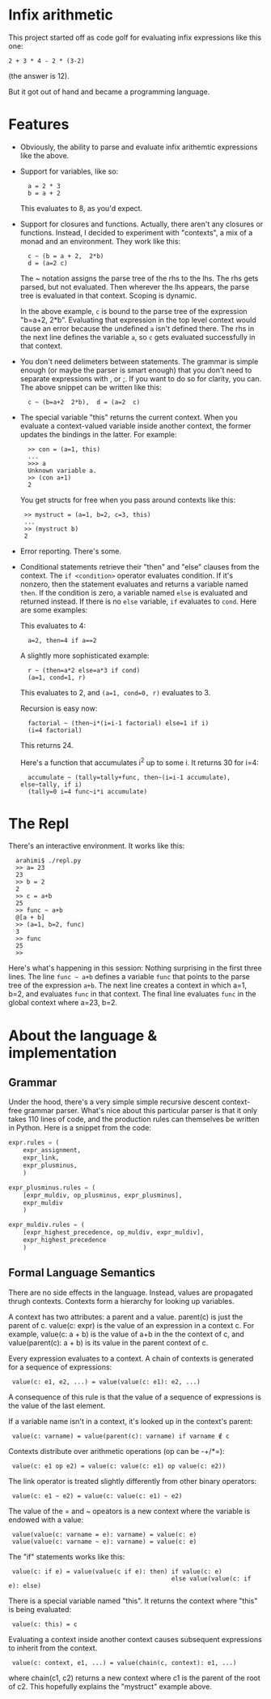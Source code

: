 # Infix arithmetic

This project started off as code golf for evaluating infix expressions like
this one:

  ```
  2 + 3 * 4 - 2 * (3-2)
  ```

(the answer is 12).

But it got out of hand and became a programming language.


# Features

* Obviously, the ability to parse and evaluate infix arithemtic expressions like the above.

* Support for variables, like so:
  ```
    a = 2 * 3
    b = a + 2
  ```

  This evaluates to 8, as you'd expect.

* Support for closures and functions. Actually, there aren't any closures or functions. Instead, I decided to experiment with "contexts", a mix of a monad and an environment. They work like this:

    ```
      c ~ (b = a + 2,  2*b)
      d = (a=2 c)
    ```

    The ~ notation assigns the parse tree of the rhs to the lhs. The rhs gets parsed, but not evaluated. Then wherever the lhs appears, the parse tree is evaluated in that context. Scoping is dynamic.

    In the above example, `c` is bound to the parse tree of the expression "b=a+2, 2*b". Evaluating that expression in the top level context would cause an error because the undefined `a` isn't defined there. The rhs in the next line defines the variable `a`, so `c` gets evaluated successfully in that context.

* You don't need delimeters between statements. The grammar is simple enough (or maybe the parser is smart enough) that you don't need to separate expressions with , or ;.  If you want to do so for clarity, you can. The above snippet can be written like this:

    ```
      c ~ (b=a+2  2*b),  d = (a=2  c)
    ```

* The special variable "this" returns the current context. When you evaluate a context-valued variable inside another context, the former updates the bindings in the latter. For example:

    ```
      >> con = (a=1, this)
      ...
      >>> a
      Unknown variable a.
      >> (con a+1)
      2
    ```

  You get structs for free when you pass around contexts like this:
  ```
   >> mystruct = (a=1, b=2, c=3, this)
   ...
   >> (mystruct b)
   2
  ```

* Error reporting. There's some.

* Conditional statements retrieve their "then" and "else" clauses from the context. The `if <condition>` operator
  evaluates condition.  If it's nonzero, then the statement evaluates and returns a variable 
  named `then`. If the condition is zero, a
  variable named `else` is evaluated and returned instead. If there is no `else`
  variable, `if` evaluates to `cond`. Here are some examples:

  This evaluates to 4:
  ```
    a=2, then=4 if a==2
  ```

  A slightly more sophisticated example:

  ```
    r ~ (then=a*2 else=a*3 if cond)
    (a=1, cond=1, r)
  ```

  This evaluates to 2, and `(a=1, cond=0, r)` evaluates to 3.

  Recursion is easy now:

  ```
    factorial ~ (then~i*(i=i-1 factorial) else=1 if i)
    (i=4 factorial)
  ```
  This returns 24.

  Here's a function that accumulates i<sup>2</sup> up to some i. It returns 30
  for i=4:

  ```
    accumulate ~ (tally=tally+func, then~(i=i-1 accumulate), else~tally, if i)
    (tally=0 i=4 func~i*i accumulate)
  ```

# The Repl

There's an interactive environment. It works like this:

```
  arahimi$ ./repl.py
  >> a= 23
  23
  >> b = 2
  2
  >> c = a+b
  25
  >> func ~ a+b
  @[a + b]
  >> (a=1, b=2, func)
  3
  >> func
  25
  >>
```

Here's what's happening in this session: Nothing surprising in the first
three lines. The line `func ~ a+b` defines a variable `func` that points to the
parse tree of the expression `a+b`. The next line creates a context in which
a=1, b=2, and evaluates `func` in that context. The final line evaluates
`func` in the global context where a=23, b=2.


# About the language & implementation

## Grammar

Under the hood, there's a very simple simple recursive descent context-free grammar parser.  What's nice
about this particular parser is that it only takes 110 lines of code, and the production rules can
themselves be written in Python. Here is a snippet from the code:

  ```python
  expr.rules = (
      expr_assignment,
      expr_link,
      expr_plusminus,
      )

  expr_plusminus.rules = (
      [expr_muldiv, op_plusminus, expr_plusminus],
      expr_muldiv
      )

  expr_muldiv.rules = (
      [expr_highest_precedence, op_muldiv, expr_muldiv],
      expr_highest_precedence
      )
  ```


## Formal Language Semantics

There are no side effects in the language. Instead, values are propagated
thrugh contexts. Contexts form a hierarchy for looking up variables. 

A context has two attributes: a parent and a value.  parent(c) is just the parent of c.
value(c: expr) is the value of an expression in a context c. For example, 
value(c: a + b) is the value of a+b in the the context of c, and value(parent(c): a + b)
is its value in the parent context of c.

Every expression evaluates to a context. A chain of contexts is generated for
a sequence of expressions:
```
 value(c: e1, e2, ...) = value(value(c: e1): e2, ...)
```
A consequence of this rule is that the value of a sequence of expressions is
the value of the last element.

If a variable name isn't in a context, it's looked up in the context's parent:
```
 value(c: varname) = value(parent(c): varname) if varname ∉ c
```

Contexts distribute over arithmetic operations (op can be -+/*=):
```
 value(c: e1 op e2) = value(c: value(c: e1) op value(c: e2))
```

The link operator is treated slightly differently from other binary operators:
```
 value(c: e1 ~ e2) = value(c: value(c: e1) ~ e2)
```

The value of the = and ~ opeators is a new context where the variable is endowed with
a value:
```
 value(value(c: varname = e): varname) = value(c: e)
 value(value(c: varname ~ e): varname) = value(c: e)
```

The "if" statements works like this:

```
 value(c: if e) = value(value(c if e): then) if value(c: e) 
                                             else value(value(c: if e): else)
```

There is a special variable named "this". It returns the context where "this" is being evaluated:
```
 value(c: this) = c
```

Evaluating a context inside another context causes subsequent expressions to
inherit from the context.
```
 value(c: context, e1, ...) = value(chain(c, context): e1, ...)
```
where chain(c1, c2) returns a new context where c1 is the parent of the root
of c2. This hopefully explains the "mystruct" example above.
